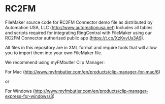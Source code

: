 # RC2FM
FileMaker source code for RC2FM Connector demo file as distributed by Automation USA, LLC (http://www.automationusa.net)
Includes all tables and scripts required for integrating RingCentral with FileMaker using our RC2FM Connector authorized public app (https://t.co/XzKvvUs3A9).

All files in this repository are in XML format and require tools that will allow you to import them into your own FileMaker file.

We recommend using myFMbutler Clip Manager:

For Mac (http://www.myfmbutler.com/en/products/clip-manager-for-mac/6) 

or

For Windows (http://www.myfmbutler.com/en/products/clip-manager-express-for-windows/3)
